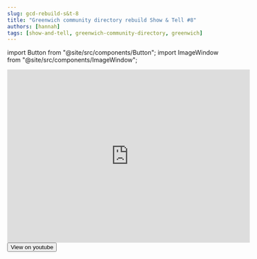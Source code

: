 ```yaml
---
slug: gcd-rebuild-s&t-8
title: "Greenwich community directory rebuild Show & Tell #8"
authors: [hannah]
tags: [show-and-tell, greenwich-community-directory, greenwich]
---
```


import Button from "@site/src/components/Button";
import ImageWindow from "@site/src/components/ImageWindow";

<ImageWindow size="auto">

<iframe width="560" height="400" src="https://www.youtube.com/embed/1N_UvHdINdk" title="YouTube video player" frameborder="0" allow="accelerometer; autoplay; clipboard-write; encrypted-media; gyroscope; picture-in-picture; web-share" allowfullscreen></iframe>

<Button href="https://www.youtube.com/watch?v=1N_UvHdINdk&list=PL9RYrPzUv72xvipBQ_I30dpyUEFSX1orG" size="sm">
  View on youtube
</Button>

</ImageWindow>

<!--truncate-->
